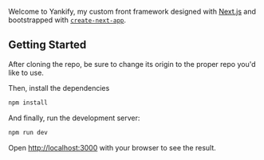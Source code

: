 Welcome to Yankify, my custom front framework designed with [Next.js](https://nextjs.org/) and bootstrapped with [`create-next-app`](https://github.com/vercel/next.js/tree/canary/packages/create-next-app).

## Getting Started

After cloning the repo, be sure to change its origin to the proper repo you'd like to use.

Then, install the dependencies

```bash
npm install
```

And finally, run the development server:

```bash
npm run dev
```

Open [http://localhost:3000](http://localhost:3000) with your browser to see the result.